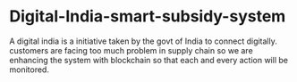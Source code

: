 # Digital-India-smart-subsidy-system
A digital india is a initiative taken by the govt of India to connect digitally. customers are facing too much problem in supply chain so we are enhancing the system with blockchain so that each and every action will be monitored.  
